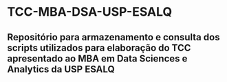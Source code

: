 # TCC-MBA-DSA-USP-ESALQ

## Repositório para armazenamento e consulta dos scripts utilizados para elaboração do TCC apresentado ao MBA em Data Sciences e Analytics da USP ESALQ
